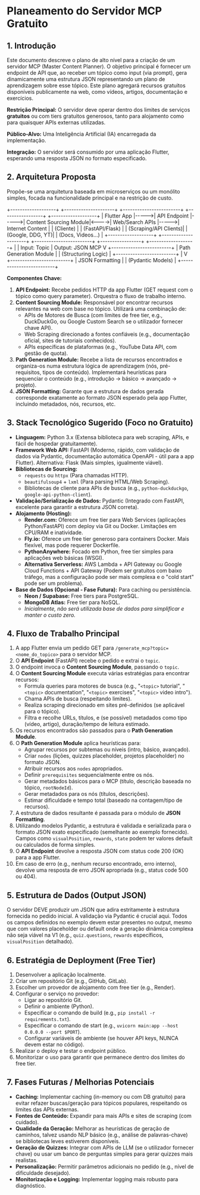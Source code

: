 # Planeamento do Servidor MCP Gratuito

## 1. Introdução

Este documento descreve o plano de alto nível para a criação de um servidor MCP (Master Content Planner). O objetivo principal é fornecer um endpoint de API que, ao receber um tópico como input (via prompt), gera dinamicamente uma estrutura JSON representando um plano de aprendizagem sobre esse tópico. Este plano agregará recursos gratuitos disponíveis publicamente na web, como vídeos, artigos, documentação e exercícios.

**Restrição Principal:** O servidor deve operar dentro dos limites de serviços **gratuitos** ou com tiers gratuitos generosos, tanto para alojamento como para quaisquer APIs externas utilizadas.

**Público-Alvo:** Uma Inteligência Artificial (IA) encarregada da implementação.

**Integração:** O servidor será consumido por uma aplicação Flutter, esperando uma resposta JSON no formato especificado.

## 2. Arquitetura Proposta

Propõe-se uma arquitetura baseada em microserviços ou um monólito simples, focada na funcionalidade principal e na restrição de custo.

+-------------------+ +---------------------+ +------------------------+ +-----------------+ +-------------------+
| Flutter App |----->| API Endpoint |----->| Content Sourcing Module|<---->| Web/Search APIs |----->| Internet Content |
| (Cliente) | | (FastAPI/Flask) | | (Scraping/API Clients)| | (Google, DDG, YT)| | (Docs, Videos...) |
+-------------------+ +---------------------+ +------------------------+ +-----------------+ +-------------------+
|
| Input: Topic
| Output: JSON MCP
V
+-------------------------+
| Path Generation Module |
| (Structuring Logic) |
+-------------------------+
|
V
+-------------------------+
| JSON Formatting |
| (Pydantic Models) |
+-------------------------+

**Componentes Chave:**

1.  **API Endpoint:** Recebe pedidos HTTP da app Flutter (GET request com o tópico como query parameter). Orquestra o fluxo de trabalho interno.
2.  **Content Sourcing Module:** Responsável por encontrar recursos relevantes na web com base no tópico. Utilizará uma combinação de:
    *   APIs de Motores de Busca (com limites de free tier, e.g., DuckDuckGo, ou Google Custom Search se o utilizador fornecer chave API).
    *   Web Scraping direcionado a fontes confiáveis (e.g., documentação oficial, sites de tutoriais conhecidos).
    *   APIs específicas de plataformas (e.g., YouTube Data API, com gestão de quota).
3.  **Path Generation Module:** Recebe a lista de recursos encontrados e organiza-os numa estrutura lógica de aprendizagem (nós, pré-requisitos, tipos de conteúdo). Implementará heurísticas para sequenciar o conteúdo (e.g., introdução -> básico -> avançado -> projeto).
4.  **JSON Formatting:** Garante que a estrutura de dados gerada corresponde exatamente ao formato JSON esperado pela app Flutter, incluindo metadados, nós, recursos, etc.

## 3. Stack Tecnológico Sugerido (Foco no Gratuito)

*   **Linguagem:** Python 3.x (Extensa biblioteca para web scraping, APIs, e fácil de hospedar gratuitamente).
*   **Framework Web API:** FastAPI (Moderno, rápido, com validação de dados via Pydantic, documentação automática OpenAPI - útil para a app Flutter). Alternativa: Flask (Mais simples, igualmente viável).
*   **Bibliotecas de Sourcing:**
    *   `requests` ou `httpx` (Para chamadas HTTP).
    *   `beautifulsoup4` + `lxml` (Para parsing HTML/Web Scraping).
    *   Bibliotecas de cliente para APIs de busca (e.g., `python-duckduckgo`, `google-api-python-client`).
*   **Validação/Serialização de Dados:** Pydantic (Integrado com FastAPI, excelente para garantir a estrutura JSON correta).
*   **Alojamento (Hosting):**
    *   **Render.com:** Oferece um free tier para Web Services (aplicações Python/FastAPI) com deploy via Git ou Docker. Limitações em CPU/RAM e inatividade.
    *   **Fly.io:** Oferece um free tier generoso para containers Docker. Mais flexível, mas pode requerer Dockerfile.
    *   **PythonAnywhere:** Focado em Python, free tier simples para aplicações web básicas (WSGI).
    *   **Alternativa Serverless:** AWS Lambda + API Gateway ou Google Cloud Functions + API Gateway (Podem ser gratuitos com baixo tráfego, mas a configuração pode ser mais complexa e o "cold start" pode ser um problema).
*   **Base de Dados (Opcional - Fase Futura):** Para caching ou persistência.
    *   **Neon / Supabase:** Free tiers para PostgreSQL.
    *   **MongoDB Atlas:** Free tier para NoSQL.
    *   *Inicialmente, não será utilizada base de dados para simplificar e manter o custo zero.*

## 4. Fluxo de Trabalho Principal

1.  A app Flutter envia um pedido GET para `/generate_mcp?topic=<nome_do_topico>` para o servidor MCP.
2.  O **API Endpoint** (FastAPI) recebe o pedido e extrai o `topic`.
3.  O endpoint invoca o **Content Sourcing Module**, passando o `topic`.
4.  O **Content Sourcing Module** executa várias estratégias para encontrar recursos:
    *   Formula queries para motores de busca (e.g., "`<topic>` tutorial", "`<topic>` documentation", "`<topic>` exercises", "`<topic>` video intro").
    *   Chama APIs de busca (respeitando limites).
    *   Realiza scraping direcionado em sites pré-definidos (se aplicável para o tópico).
    *   Filtra e recolhe URLs, títulos, e (se possível) metadados como tipo (vídeo, artigo), duração/tempo de leitura estimado.
5.  Os recursos encontrados são passados para o **Path Generation Module**.
6.  O **Path Generation Module** aplica heurísticas para:
    *   Agrupar recursos por subtemas ou níveis (intro, básico, avançado).
    *   Criar `nodes` (lições, quizzes placeholder, projetos placeholder) no formato JSON.
    *   Atribuir recursos aos `nodes` apropriados.
    *   Definir `prerequisites` sequencialmente entre os nós.
    *   Gerar metadados básicos para o MCP (título, descrição baseada no tópico, `rootNodeId`).
    *   Gerar metadados para os nós (títulos, descrições).
    *   Estimar dificuldade e tempo total (baseado na contagem/tipo de recursos).
7.  A estrutura de dados resultante é passada para o módulo de **JSON Formatting**.
8.  Utilizando modelos Pydantic, a estrutura é validada e serializada para o formato JSON exato especificado (semelhante ao exemplo fornecido). Campos como `visualPosition`, `rewards`, `state` podem ter valores default ou calculados de forma simples.
9.  O **API Endpoint** devolve a resposta JSON com status code 200 (OK) para a app Flutter.
10. Em caso de erro (e.g., nenhum recurso encontrado, erro interno), devolve uma resposta de erro JSON apropriada (e.g., status code 500 ou 404).

## 5. Estrutura de Dados (Output JSON)

O servidor DEVE produzir um JSON que adira estritamente à estrutura fornecida no pedido inicial. A validação via Pydantic é crucial aqui. Todos os campos definidos no exemplo devem estar presentes no output, mesmo que com valores placeholder ou default onde a geração dinâmica complexa não seja viável na V1 (e.g., `quiz.questions`, `rewards` específicos, `visualPosition` detalhado).

## 6. Estratégia de Deployment (Free Tier)

1.  Desenvolver a aplicação localmente.
2.  Criar um repositório Git (e.g., GitHub, GitLab).
3.  Escolher um provedor de alojamento com free tier (e.g., Render).
4.  Configurar o serviço no provedor:
    *   Ligar ao repositório Git.
    *   Definir o ambiente (Python).
    *   Especificar o comando de build (e.g., `pip install -r requirements.txt`).
    *   Especificar o comando de start (e.g., `uvicorn main:app --host 0.0.0.0 --port $PORT`).
    *   Configurar variáveis de ambiente (se houver API keys, NUNCA devem estar no código).
5.  Realizar o deploy e testar o endpoint público.
6.  Monitorizar o uso para garantir que permanece dentro dos limites do free tier.

## 7. Fases Futuras / Melhorias Potenciais

*   **Caching:** Implementar caching (in-memory ou com DB gratuito) para evitar refazer buscas/geração para tópicos populares, respeitando os limites das APIs externas.
*   **Fontes de Conteúdo:** Expandir para mais APIs e sites de scraping (com cuidado).
*   **Qualidade da Geração:** Melhorar as heurísticas de geração de caminhos, talvez usando NLP básico (e.g., análise de palavras-chave) se bibliotecas leves estiverem disponíveis.
*   **Geração de Quizzes:** Integrar com APIs de LLM (se o utilizador fornecer chave) ou usar um banco de perguntas simples para gerar quizzes mais realistas.
*   **Personalização:** Permitir parâmetros adicionais no pedido (e.g., nível de dificuldade desejado).
*   **Monitorização e Logging:** Implementar logging mais robusto para diagnóstico.